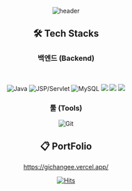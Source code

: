 

<div align="center">

![header](https://capsule-render.vercel.app/api?type=transparent&color=_hexcode&height=140&section=header&text=Gichang%20Github&fontSize=55)

## 🛠️ Tech Stacks

<h3>백엔드 (Backend)</h3><br>

![Java](https://img.shields.io/badge/Java-007396?style=flat-square&logo=Java&logoColor=white)
![JSP/Servlet](https://img.shields.io/badge/JSP%2FServlet-007396?style=flat-square&logo=Java&logoColor=white)
![MySQL](https://img.shields.io/badge/MySQL-4479A1?style=flat-square&logo=MySQL&logoColor=white)
<img src="https://img.shields.io/badge/MyBatis-000000?style=flat-square&logo=MyBatis&logoColor=white"> 
<img src="https://img.shields.io/badge/Spring-9ACD32?style=flat&logo=Spring&logoColor=white"/> 
<img src="https://img.shields.io/badge/SpringBoot-9ACD32?style=flat&logo=SpringBoot&logoColor=white"/> 



<h3>툴 (Tools)</h3>

![Git](https://img.shields.io/badge/Git-F05032?style=flat-square&logo=Git&logoColor=white)

<!--


![Eclipse](https://img.shields.io/badge/Eclipse-2C2255?style=flat&logo=Eclipse%20IDE&logoColor=white)
<img src="https://img.shields.io/badge/SpringToolSuite4-9ACD32?style=flat-square&logo=Ajax&logoColor=white"> 

<h3>프론트엔드 (Frontend)</h3><br>

![bootstrap](https://img.shields.io/badge/bootstrap-7952B3?style=flat-square&logo=bootstrap&logoColor=white)
![vite](https://img.shields.io/badge/vite-646CFF?style=flat-square&logo=vite&logoColor=white)
<img src="https://img.shields.io/badge/html5-E34F26?style=flat-square&logo=html5&logoColor=white"> 
<img src="https://img.shields.io/badge/css-1572B6?style=flat-square&logo=css3&logoColor=white"> 
<img src="https://img.shields.io/badge/javascript-F7DF1E?style=flat-square&logo=javascript&logoColor=black"> 
<img src="https://img.shields.io/badge/Ajax-2c83b9?style=flat-square&logo=Ajax&logoColor=white"> 
<img src="https://img.shields.io/badge/Vue.js-099268?style=flat-square&logo=Vue.js&logoColor=white"/>






## 👨‍💼 Stats
![Anurag's GitHub stats](https://github-readme-stats.vercel.app/api?username=gichangee&show_icons=true&theme=radical)



## 🥇 Algorithm Solve

  [![Solved.ac Profile](http://mazassumnida.wtf/api/v2/generate_badge?boj=parkgc0504)](https://solved.ac/parkgc0504/)

-->

## 📋 PortFolio
https://gichangee.vercel.app/


[![Hits](https://hits.seeyoufarm.com/api/count/incr/badge.svg?url=https%3A%2F%2Fgithub.com%2Fgichangee%2Fhit-counter&count_bg=%2379C83D&title_bg=%23555555&icon=&icon_color=%23E7E7E7&title=hits&edge_flat=false)](https://hits.seeyoufarm.com) 

